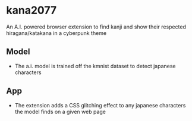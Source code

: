 # kana2077
An A.I. powered browser extension to find kanji and show their respected hiragana/katakana in a cyberpunk theme


## Model

 - The a.i. model is trained off the kmnist dataset to detect japanese characters

## App

 - The extension adds a CSS glitching effect to any japanese characters the model finds on a given web page
